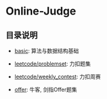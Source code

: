 # Online-Judge

## 目录说明

- [basic](./basic/): 算法与数据结构基础

- [leetcode/problemset](leetcode/problemset/): 力扣题集

- [leetcode/weekly_contest](leetcode/weekly_contest/): 力扣周赛

- [offer](offer): 牛客, 剑指Offer题集
